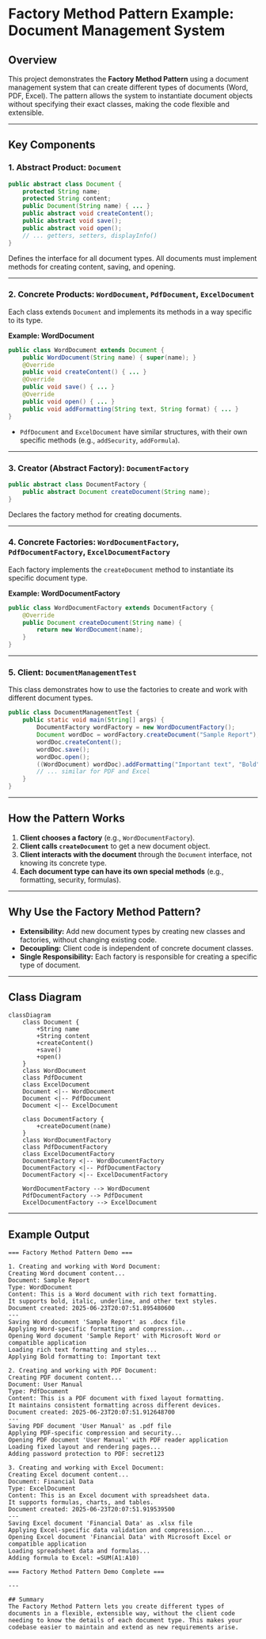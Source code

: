 # Factory Method Pattern Example: Document Management System

## Overview
This project demonstrates the **Factory Method Pattern** using a document management system that can create different types of documents (Word, PDF, Excel). The pattern allows the system to instantiate document objects without specifying their exact classes, making the code flexible and extensible.

---

## Key Components

### 1. Abstract Product: `Document`
```java
public abstract class Document {
    protected String name;
    protected String content;
    public Document(String name) { ... }
    public abstract void createContent();
    public abstract void save();
    public abstract void open();
    // ... getters, setters, displayInfo()
}
```
Defines the interface for all document types. All documents must implement methods for creating content, saving, and opening.

---

### 2. Concrete Products: `WordDocument`, `PdfDocument`, `ExcelDocument`
Each class extends `Document` and implements its methods in a way specific to its type.

**Example: WordDocument**
```java
public class WordDocument extends Document {
    public WordDocument(String name) { super(name); }
    @Override
    public void createContent() { ... }
    @Override
    public void save() { ... }
    @Override
    public void open() { ... }
    public void addFormatting(String text, String format) { ... }
}
```
- `PdfDocument` and `ExcelDocument` have similar structures, with their own specific methods (e.g., `addSecurity`, `addFormula`).

---

### 3. Creator (Abstract Factory): `DocumentFactory`
```java
public abstract class DocumentFactory {
    public abstract Document createDocument(String name);
}
```
Declares the factory method for creating documents.

---

### 4. Concrete Factories: `WordDocumentFactory`, `PdfDocumentFactory`, `ExcelDocumentFactory`
Each factory implements the `createDocument` method to instantiate its specific document type.

**Example: WordDocumentFactory**
```java
public class WordDocumentFactory extends DocumentFactory {
    @Override
    public Document createDocument(String name) {
        return new WordDocument(name);
    }
}
```

---

### 5. Client: `DocumentManagementTest`
This class demonstrates how to use the factories to create and work with different document types.

```java
public class DocumentManagementTest {
    public static void main(String[] args) {
        DocumentFactory wordFactory = new WordDocumentFactory();
        Document wordDoc = wordFactory.createDocument("Sample Report");
        wordDoc.createContent();
        wordDoc.save();
        wordDoc.open();
        ((WordDocument) wordDoc).addFormatting("Important text", "Bold");
        // ... similar for PDF and Excel
    }
}
```

---

## How the Pattern Works
1. **Client chooses a factory** (e.g., `WordDocumentFactory`).
2. **Client calls `createDocument`** to get a new document object.
3. **Client interacts with the document** through the `Document` interface, not knowing its concrete type.
4. **Each document type can have its own special methods** (e.g., formatting, security, formulas).

---

## Why Use the Factory Method Pattern?
- **Extensibility:** Add new document types by creating new classes and factories, without changing existing code.
- **Decoupling:** Client code is independent of concrete document classes.
- **Single Responsibility:** Each factory is responsible for creating a specific type of document.

---

## Class Diagram
```mermaid
classDiagram
    class Document {
        +String name
        +String content
        +createContent()
        +save()
        +open()
    }
    class WordDocument
    class PdfDocument
    class ExcelDocument
    Document <|-- WordDocument
    Document <|-- PdfDocument
    Document <|-- ExcelDocument

    class DocumentFactory {
        +createDocument(name)
    }
    class WordDocumentFactory
    class PdfDocumentFactory
    class ExcelDocumentFactory
    DocumentFactory <|-- WordDocumentFactory
    DocumentFactory <|-- PdfDocumentFactory
    DocumentFactory <|-- ExcelDocumentFactory

    WordDocumentFactory --> WordDocument
    PdfDocumentFactory --> PdfDocument
    ExcelDocumentFactory --> ExcelDocument
```

---

## Example Output
```
=== Factory Method Pattern Demo ===

1. Creating and working with Word Document:
Creating Word document content...
Document: Sample Report
Type: WordDocument
Content: This is a Word document with rich text formatting.
It supports bold, italic, underline, and other text styles.
Document created: 2025-06-23T20:07:51.895480600
---
Saving Word document 'Sample Report' as .docx file
Applying Word-specific formatting and compression...
Opening Word document 'Sample Report' with Microsoft Word or compatible application
Loading rich text formatting and styles...
Applying Bold formatting to: Important text

2. Creating and working with PDF Document:
Creating PDF document content...
Document: User Manual
Type: PdfDocument
Content: This is a PDF document with fixed layout formatting.
It maintains consistent formatting across different devices.
Document created: 2025-06-23T20:07:51.912648700
---
Saving PDF document 'User Manual' as .pdf file
Applying PDF-specific compression and security...
Opening PDF document 'User Manual' with PDF reader application
Loading fixed layout and rendering pages...
Adding password protection to PDF: secret123

3. Creating and working with Excel Document:
Creating Excel document content...
Document: Financial Data
Type: ExcelDocument
Content: This is an Excel document with spreadsheet data.
It supports formulas, charts, and tables.
Document created: 2025-06-23T20:07:51.919539500
---
Saving Excel document 'Financial Data' as .xlsx file
Applying Excel-specific data validation and compression...
Opening Excel document 'Financial Data' with Microsoft Excel or compatible application
Loading spreadsheet data and formulas...
Adding formula to Excel: =SUM(A1:A10)

=== Factory Method Pattern Demo Complete ===

---

## Summary
The Factory Method Pattern lets you create different types of documents in a flexible, extensible way, without the client code needing to know the details of each document type. This makes your codebase easier to maintain and extend as new requirements arise. 
